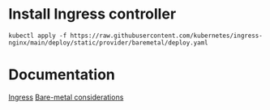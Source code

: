 # Install Ingress controller
```
kubectl apply -f https://raw.githubusercontent.com/kubernetes/ingress-nginx/main/deploy/static/provider/baremetal/deploy.yaml
```

# Documentation
[Ingress](https://kubernetes.io/docs/concepts/services-networking/ingress/)
[Bare-metal considerations](https://github.com/kubernetes/ingress-nginx/blob/main/docs/deploy/baremetal.md)
